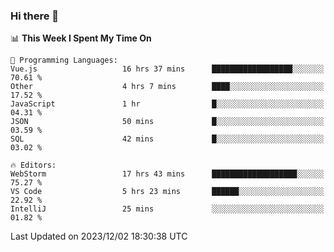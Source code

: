 ### Hi there 👋

<!--
**asdf12303116/asdf12303116** is a ✨ _special_ ✨ repository because its `README.md` (this file) appears on your GitHub profile.

Here are some ideas to get you started:

- 🔭 I’m currently working on ...
- 🌱 I’m currently learning ...
- 👯 I’m looking to collaborate on ...
- 🤔 I’m looking for help with ...
- 💬 Ask me about ...
- 📫 How to reach me: ...
- 😄 Pronouns: ...
- ⚡ Fun fact: ...
-->

<!--START_SECTION:waka-->
📊 **This Week I Spent My Time On** 

```text
💬 Programming Languages: 
Vue.js                   16 hrs 37 mins      ██████████████████░░░░░░░   70.61 % 
Other                    4 hrs 7 mins        ████░░░░░░░░░░░░░░░░░░░░░   17.52 % 
JavaScript               1 hr                █░░░░░░░░░░░░░░░░░░░░░░░░   04.31 % 
JSON                     50 mins             █░░░░░░░░░░░░░░░░░░░░░░░░   03.59 % 
SQL                      42 mins             █░░░░░░░░░░░░░░░░░░░░░░░░   03.02 % 

🔥 Editors: 
WebStorm                 17 hrs 43 mins      ███████████████████░░░░░░   75.27 % 
VS Code                  5 hrs 23 mins       ██████░░░░░░░░░░░░░░░░░░░   22.92 % 
IntelliJ                 25 mins             ░░░░░░░░░░░░░░░░░░░░░░░░░   01.82 % 
```


 Last Updated on 2023/12/02 18:30:38 UTC
<!--END_SECTION:waka-->
